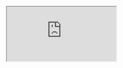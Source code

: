 <iframe class="embedded-statblock" src="https://pathfinderdashboard.com/Creatures/Megalania.html"></iframe>